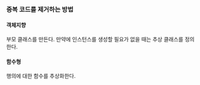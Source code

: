 ### 중복 코드를 제거하는 방법
#### 객체지향
부모 클래스를 만든다. 만약에 인스턴스를 생성할 필요가 없을 때는 추상 클래스를 정의한다.

#### 함수형
행의에 대한 함수를 추상화한다.